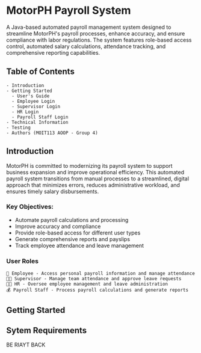 # MotorPH Payroll System
A Java-based automated payroll management system designed to streamline MotorPH's payroll processes, enhance accuracy, and ensure compliance with labor regulations. The system features role-based access control, automated salary calculations, attendance tracking, and comprehensive reporting capabilities.

  ## Table of Contents
    - Introduction
    - Getting Started
      - User's Guide
      - Employee Login
      - Supervisor Login
      - HR Login
      - Payroll Staff Login
    - Technical Information
    - Testing
    - Authors (MOIT113 AOOP - Group 4)

## Introduction
MotorPH is committed to modernizing its payroll system to support business expansion and improve operational efficiency. This automated payroll system transitions from manual processes to a streamlined, digital approach that minimizes errors, reduces administrative workload, and ensures timely salary disbursements.

  ### Key Objectives:
  - Automate payroll calculations and processing
  - Improve accuracy and compliance
  - Provide role-based access for different user types
  - Generate comprehensive reports and payslips
  - Track employee attendance and leave management

  ### User Roles
    👤 Employee - Access personal payroll information and manage attendance
    👨‍💼 Supervisor - Manage team attendance and approve leave requests
    👩‍💼 HR - Oversee employee management and leave administration
    💰 Payroll Staff - Process payroll calculations and generate reports


## Getting Started
  ## Sytem Requirements
  BE RIAYT BACK
